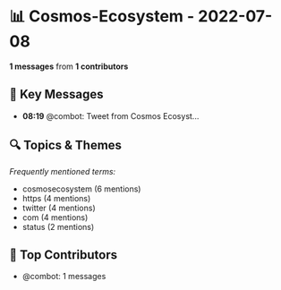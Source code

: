 # 📊 Cosmos-Ecosystem - 2022-07-08
**1 messages** from **1 contributors**

## 💬 Key Messages
- **08:19** @combot: [‌‌‌‌‎⁠](https://twitter.com/CosmosEcosystem/status/1545321588073107458)Tweet from Cosmos Ecosyst...

## 🔍 Topics & Themes
*Frequently mentioned terms:*
- cosmosecosystem (6 mentions)
- https (4 mentions)
- twitter (4 mentions)
- com (4 mentions)
- status (2 mentions)

## 👥 Top Contributors
- @combot: 1 messages